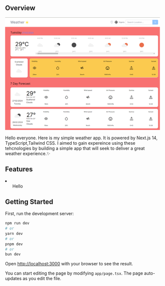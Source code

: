 
## Overview
![alt text](image.png)

Hello everyone.
Here is my simple weather app. It is powered by Next.js 14, TypeScript,Tailwind CSS. I aimed to gain expereince using these tehcnologies by building a simple app that will seek to deliver a great weather experience.✨ 


## Features
<li>
    <ul>Hello</ul>
</li>

## Getting Started

First, run the development server:

```bash
npm run dev
# or
yarn dev
# or
pnpm dev
# or
bun dev
```

Open [http://localhost:3000](http://localhost:3000) with your browser to see the result.

You can start editing the page by modifying `app/page.tsx`. The page auto-updates as you edit the file.

